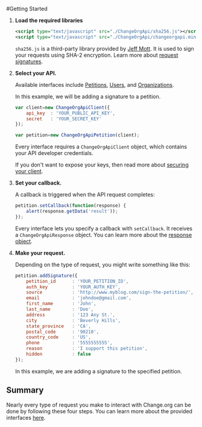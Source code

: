 #Getting Started

1. __Load the required libraries__

   ```xml
   <script type="text/javascript" src="./ChangeOrgApi/sha256.js"></script>
   <script type="text/javascript" src="./ChangeOrgApi/changeorgapi.min.js"></script>
   ```
   `sha256.js` is a third-party library provided by [Jeff Mott](https://code.google.com/p/crypto-js/). It is used to sign your requests using SHA-2 encryption. Learn more about [request signatures](/documentation/request-signatures.md).

2. __Select your API.__

   Available interfaces include [Petitions](/src/ChangeOrgApiPetition.js), [Users](/src/ChangeOrgApiUser.js), and [Organizations](/src/ChangeOrgApiOrganization.js).
   
   In this example, we will be adding a signature to a petition.
   
   ```javascript
   var client=new ChangeOrgApiClient({
       api_key  : 'YOUR_PUBLIC_API_KEY',
       secret 	: 'YOUR_SECRET_KEY'
   });
   
   var petition=new ChangeOrgApiPetition(client);	
   ```
   
   Every interface requires a `ChangeOrgApiClient` object, which contains your API developer credentials.
   
   If you don't want to expose your keys, then read more about [securing your client](/documentation/client-security.md).

3. __Set your callback.__

   A callback is triggered when the API request completes:
   
   ```javascript
   petition.setCallback(function(response) {
       alert(response.getData('result'));
   });	
   ```
   
   Every interface lets you specify a callback with `setCallback`. It receives a `ChangeOrgApiResponse` object. You can learn more about the [response object](/documentation/response-object.md).

4. __Make your request.__

   Depending on the type of request, you might write something like this:
   
   ```javascript
   petition.addSignature({
       petition_id 		: 'YOUR_PETITION_ID',
       auth_key 		: 'YOUR_AUTH_KEY',
       source 			: 'http://www.myblog.com/sign-the-petition/',
       email 			: 'johndoe@gmail.com',
       first_name 		: 'John',
       last_name 		: 'Doe',
       address 			: '123 Any St.',
       city 			: 'Beverly Hills',
       state_province 	: 'CA',
       postal_code 		: '90210',
       country_code 	: 'US',
       phone 			: '5555555555',
       reason 			: 'I support this petition',
       hidden 			: false
   });
   ```
   
   In this example, we are adding a signature to the specified petition.

Summary
------
Nearly every type of request you make to interact with Change.org can be done by following these four steps. You can learn more about the provided interfaces [here](/documentation/interfaces.md).